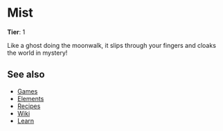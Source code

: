 # Mist

**Tier**: 1

Like a ghost doing the moonwalk, it slips through your fingers and cloaks the world in mystery!

## See also

* [Games](/wiki/games)
* [Elements](/wiki/elements)
* [Recipes](/wiki/recipes)
* [Wiki](/wiki/index)
* [Learn](/learn/index)